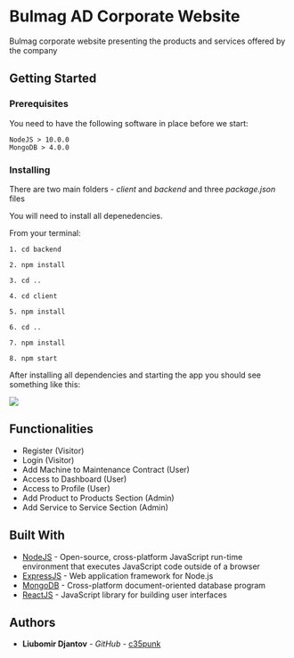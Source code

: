 # Bulmag AD Corporate Website

Bulmag corporate website presenting the products and services offered by the company

## Getting Started

### Prerequisites

You need to have the following software in place before we start:

```
NodeJS > 10.0.0
MongoDB > 4.0.0
```

### Installing

There are two main folders - _client_ and _backend_ and three _package.json_ files

You will need to install all depenedencies.

From your terminal:

```
1. cd backend

2. npm install

3. cd ..

4. cd client

5. npm install

6. cd ..

7. npm install

8. npm start
```

After installing all dependencies and starting the app you should see something like this:

![](https://media.giphy.com/media/Ssrw1v6R0TUEfP9LQk/giphy.gif)

## Functionalities

- Register (Visitor)
- Login (Visitor)
- Add Machine to Maintenance Contract (User)
- Access to Dashboard (User)
- Access to Profile (User)
- Add Product to Products Section (Admin)
- Add Service to Service Section (Admin)

## Built With

- [NodeJS](http://www.dropwizard.io/1.0.2/docs/) - Open-source, cross-platform JavaScript run-time environment that executes JavaScript code outside of a browser
- [ExpressJS](https://maven.apache.org/) - Web application framework for Node.js
- [MongoDB](https://rometools.github.io/rome/) - Cross-platform document-oriented database program
- [ReactJS](https://rometools.github.io/rome/) - JavaScript library for building user interfaces

## Authors

- **Liubomir Djantov** - _GitHub_ - [c35punk](https://github.com/c35punk)

